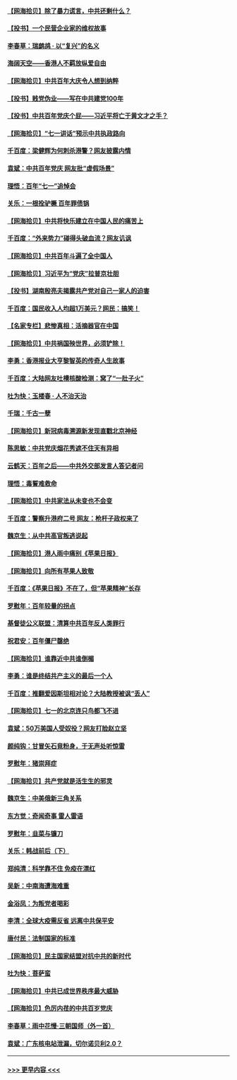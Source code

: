 #### [【网海拾贝】除了暴力谎言，中共还剩什么？](../pages/nsc993/n13071082.md?t=07070601) 
#### [【投书】一个民营企业家的维权故事](../pages/nsc993/n13070932.md?t=07070601) 
#### [李春草：瑞鹧鸪 · 以“复兴”的名义](../pages/nsc993/n13069984.md?t=07070601) 
#### [海阔天空——香港人不羁放纵爱自由](../pages/nsc993/n13069407.md?t=07070601) 
#### [【网海拾贝】中共百年大庆令人想到纳粹](../pages/nsc993/n13068483.md?t=07070601) 
#### [【投书】贱党伪业——写在中共建党100年](../pages/nsc993/n13067843.md?t=07070601) 
#### [【投书】中共百年党庆个屁——习近平将亡于黄文才之手？](../pages/nsc993/n13067425.md?t=07070601) 
#### [【网海拾贝】“七一讲话”预示中共执政路向](../pages/nsc993/n13066434.md?t=07070601) 
#### [千百度：梁健辉为何刺杀港警？网友披露内情](../pages/nsc993/n13066979.md?t=07070601) 
#### [袁斌：中共百年党庆 网友批“虚假场景”](../pages/nsc993/n13066385.md?t=07070601) 
#### [理悟：百年“七一”追悼会](../pages/nsc993/n13066106.md?t=07070601) 
#### [关乐：一根拴驴橛 百年罪债锅](../pages/nsc993/n13066089.md?t=07070601) 
#### [【网海拾贝】中共将快乐建立在中国人民的痛苦上](../pages/nsc993/n13064939.md?t=07070601) 
#### [千百度：“外来势力”碰得头破血流？网友讥讽](../pages/nsc993/n13064878.md?t=07070601) 
#### [【网海拾贝】中共百年斗遍了全中国人](../pages/nsc993/n13060020.md?t=07070601) 
#### [【网海拾贝】习近平为“党庆”拉普京壮胆](../pages/nsc993/n13057781.md?t=07070601) 
#### [【投书】湖南殷亮夫揭露共产党对自己一家人的迫害](../pages/nsc993/n13057744.md?t=07070601) 
#### [千百度：国民收入人均超1万美元？网民：搞笑！](../pages/nsc993/n13057692.md?t=07070601) 
#### [【名家专栏】悲惨真相：活摘器官在中国](../pages/nsc993/n13056611.md?t=07070601) 
#### [【网海拾贝】中共祸国殃世界，必须铲除！](../pages/nsc993/n13056011.md?t=07070601) 
#### [李勇：香港报业大亨黎智英的传奇人生故事](../pages/nsc993/n13055258.md?t=07070601) 
#### [千百度：大陆网友吐槽核酸检测：窝了“一肚子火”](../pages/nsc993/n13055194.md?t=07070601) 
#### [吐为快：玉楼春 · 人不治天治](../pages/nsc993/n13054028.md?t=07070601) 
#### [千瑞：千古一孽](../pages/nsc993/n13054016.md?t=07070601) 
#### [【网海拾贝】新冠病毒溯源新发现直戳北京神经](../pages/nsc993/n13052425.md?t=07070601) 
#### [陈思敏：中共党庆烟花秀遮不住天有异相](../pages/nsc993/n13052020.md?t=07070601) 
#### [云鹤天：百年之后——中共外交部发言人答记者问](../pages/nsc993/n13051604.md?t=07070601) 
#### [理悟：毒誓难救命](../pages/nsc993/n13051601.md?t=07070601) 
#### [【网海拾贝】中共家法从未变也不会变](../pages/nsc993/n13050366.md?t=07070601) 
#### [千百度：警察升港府二号 网友：枪杆子政权来了](../pages/nsc993/n13050261.md?t=07070601) 
#### [魏京生：从中共高官叛逃说起](../pages/nsc993/n13048997.md?t=07070601) 
#### [【网海拾贝】港人雨中痛别《苹果日报》](../pages/nsc993/n13048941.md?t=07070601) 
#### [【网海拾贝】向所有苹果人致敬](../pages/nsc993/n13046795.md?t=07070601) 
#### [千百度：《苹果日报》不在了，但“苹果精神”长存](../pages/nsc993/n13046703.md?t=07070601) 
#### [罗慰年：百年较量的拐点](../pages/nsc993/n13046542.md?t=07070601) 
#### [基督徒公义联盟：清算中共百年反人类罪行](../pages/nsc993/n13046499.md?t=07070601) 
#### [祝君安：百年僵尸罄绝](../pages/nsc993/n13045595.md?t=07070601) 
#### [【网海拾贝】谁靠近中共谁倒楣](../pages/nsc993/n13044667.md?t=07070601) 
#### [李勇：谁是终结共产主义的最后一个人](../pages/nsc993/n13044397.md?t=07070601) 
#### [千百度：推翻爱因斯坦相对论？大陆教授被讽“丢人”](../pages/nsc993/n13043908.md?t=07070601) 
#### [【网海拾贝】七一的北京连只鸟都飞不进](../pages/nsc993/n13041377.md?t=07070601) 
#### [袁斌：50万美国人受奴役？网友打脸赵立坚](../pages/nsc993/n13041330.md?t=07070601) 
#### [颜纯钩：甘冒矢石竟粉身，于无声处听惊雷](../pages/nsc993/n13041140.md?t=07070601) 
#### [罗慰年：猪崇拜症](../pages/nsc993/n13041071.md?t=07070601) 
#### [【网海拾贝】共产党就是活生生的邪灵](../pages/nsc993/n13036627.md?t=07070601) 
#### [魏京生：中美俄新三角关系](../pages/nsc993/n13035986.md?t=07070601) 
#### [东方觉：奇闻奇事 雷人雷语](../pages/nsc993/n13035878.md?t=07070601) 
#### [罗慰年：韭菜与镰刀](../pages/nsc993/n13034374.md?t=07070601) 
#### [关乐：韩战前后（下）](../pages/nsc993/n13034113.md?t=07070601) 
#### [郑纯清：科学靠不住 免疫在漂红](../pages/nsc993/n13034093.md?t=07070601) 
#### [吴新：中南海遭海难重](../pages/nsc993/n13034084.md?t=07070601) 
#### [金浴凤：为叛党者喝彩](../pages/nsc993/n13034058.md?t=07070601) 
#### [李清：全球大疫需反省 远离中共保平安](../pages/nsc993/n13033784.md?t=07070601) 
#### [唐付民：法制国家的标准](../pages/nsc993/n13032944.md?t=07070601) 
#### [【网海拾贝】民主国家结盟对抗中共的新时代](../pages/nsc993/n13031717.md?t=07070601) 
#### [吐为快：菩萨蛮](../pages/nsc993/n13030033.md?t=07070601) 
#### [【网海拾贝】中共已成世界秩序最大威胁](../pages/nsc993/n13028138.md?t=07070601) 
#### [【网海拾贝】色厉内荏的中共百岁党庆](../pages/nsc993/n13025582.md?t=07070601) 
#### [李春草：雨中花慢‧三朝国师（外一首）](../pages/nsc993/n13025567.md?t=07070601) 
#### [袁斌：广东核电站泄漏，切尔诺贝利2.0？](../pages/nsc993/n13025475.md?t=07070601) 

----
#### [ >>> 更早内容 <<< ](../indexes/nsc993-earlier.md)
